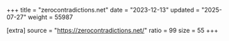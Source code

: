 +++
title = "zerocontradictions.net"
date = "2023-12-13"
updated = "2025-07-27"
weight = 55987

[extra]
source = "https://zerocontradictions.net/"
ratio = 99
size = 55
+++
